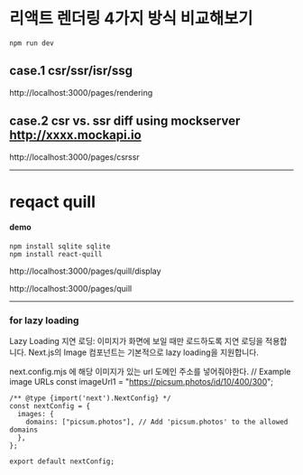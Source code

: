 # 리액트 렌더링 4가지 방식 비교해보기

```
npm run dev
```

## case.1 csr/ssr/isr/ssg

http://localhost:3000/pages/rendering

## case.2 csr vs. ssr diff using mockserver http://xxxx.mockapi.io

http://localhost:3000/pages/csrssr

---

# reqact quill

#### demo

```
npm install sqlite sqlite
npm install react-quill
```

http://localhost:3000/pages/quill/display

http://localhost:3000/pages/quill

---

### for lazy loading

Lazy Loading
지연 로딩: 이미지가 화면에 보일 때만 로드하도록 지연 로딩을 적용합니다. Next.js의 Image 컴포넌트는 기본적으로 lazy loading을 지원합니다.

next.config.mjs 에 해당 이미지가 있는 url 도메인 주소를 넣어줘야한다.
// Example image URLs
const imageUrl1 = "https://picsum.photos/id/10/400/300";

```
/** @type {import('next').NextConfig} */
const nextConfig = {
  images: {
    domains: ["picsum.photos"], // Add 'picsum.photos' to the allowed domains
  },
};

export default nextConfig;
```
